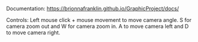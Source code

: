 Documentation:
  https://brionnafranklin.github.io/GraphicProject/docs/
  
 Controls:
  Left mouse click + mouse movement to move camera angle.
  S for camera zoom out and W for camera zoom in.
  A to move camera left and D to move camera right.
